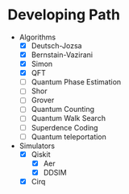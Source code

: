 # **Developing Path**

- Algorithms
  - [x] Deutsch-Jozsa
  - [x] Bernstain-Vazirani
  - [x] Simon
  - [x] QFT
  - [ ] Quantum Phase Estimation
  - [ ] Shor
  - [ ] Grover
  - [ ] Quantum Counting
  - [ ] Quantum Walk Search
  - [ ] Superdence Coding
  - [ ] Quantum teleportation
- Simulators
  - [x] Qiskit
    - [x] Aer
    - [x] DDSIM
  - [x] Cirq

